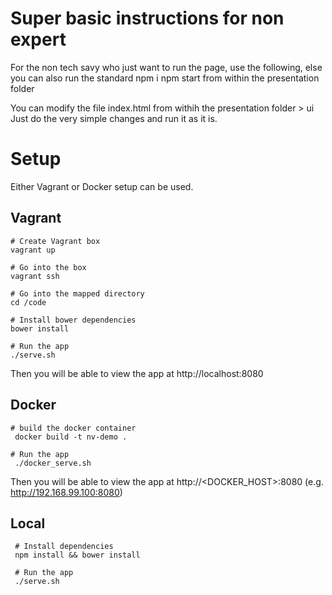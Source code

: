 # Super basic instructions for non expert
For the non tech savy who just want to run the page, use the following, else you can also run the standard 
npm i
npm start 
from within the presentation folder


You can modify the file index.html from withih the presentation folder > ui 
Just do the very simple changes and run it as it is.

# Setup

Either Vagrant or Docker setup can be used.

## Vagrant
```
# Create Vagrant box
vagrant up

# Go into the box
vagrant ssh

# Go into the mapped directory
cd /code

# Install bower dependencies
bower install

# Run the app 
./serve.sh
```

Then you will be able to view the app at http://localhost:8080

## Docker

```
# build the docker container
 docker build -t nv-demo .

# Run the app
 ./docker_serve.sh
```

Then you will be able to view the app at http://<DOCKER_HOST>:8080 (e.g. http://192.168.99.100:8080)

## Local

```
 # Install dependencies
 npm install && bower install

 # Run the app
 ./serve.sh
```
